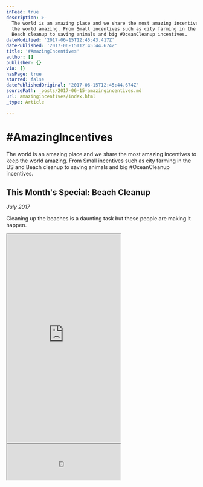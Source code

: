 ```yaml
---
inFeed: true
description: >-
  The world is an amazing place and we share the most amazing incentives to keep
  the world amazing. From Small incentives such as city farming in the US and
  Beach cleanup to saving animals and big #OceanCleanup incentives.
dateModified: '2017-06-15T12:45:43.417Z'
datePublished: '2017-06-15T12:45:44.674Z'
title: '#AmazingIncentives'
author: []
publisher: {}
via: {}
hasPage: true
starred: false
datePublishedOriginal: '2017-06-15T12:45:44.674Z'
sourcePath: _posts/2017-06-15-amazingincentives.md
url: amazingincentives/index.html
_type: Article

---
```

# \#AmazingIncentives

The world is an amazing place and we share the most amazing incentives to keep the world amazing. From Small incentives such as city farming in the US and Beach cleanup to saving animals and big \#OceanCleanup incentives.

## **This Month's Special: Beach Cleanup**

_July 2017_

Cleaning up the beaches is a daunting task but these people are making it happen.

<iframe src="https://the-grid.github.io/ed-userhtml/?g=eJxdkM1qwzAQhF_FCOKj_2I7jhulBEqh90KPRZFWlqiiFZJiN29f1e6psCy7w3xzmJOWnt0gC55TomJ0YSzLZVkKyThcEb8KjrfSmfukbShnLQALp9yz8iDp6t_tL7vmNc1_KkkvLBGXGTkT-IFGQtLWjJCOuqq7tquHfX9our6rm6TlixZR0a6q8qBw-YzwHalkJkDOnHsTtB4SUR3aY9rHoW9zBXpS8Zcg2QaT9f7TtyfEhwFKrugF-NGihSecwUuDy6i0EGCTh3s0RtuJEoskW2vZAEpSBDPJ_O6ZDY55sPxBSfR3IOdTuVV4_gHa_G6F" height="550" style=""></iframe>

<iframe src="https://the-grid.github.io/ed-userhtml/?g=eJwdi7ERwkAMBHOquAoowCGOiaAB2b5BP37LGqTP3YbboxJ4og1296klcN8t9XOcgYdzLlIH3CizYqwUa375s9gLzZFKTN0y8HsFizTLLlNixdSyJ0E4d6-EvIlN1h6UhIo77foFS7QraA" height="95" style=""></iframe>
